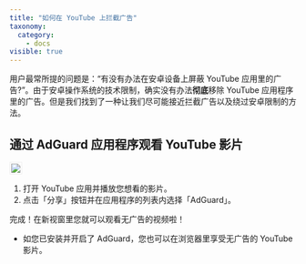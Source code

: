 ```yaml
---
title: "如何在 YouTube 上拦截广告"
taxonomy:
  category:
    - docs
visible: true
---
```


用户最常所提的问题是：“有没有办法在安卓设备上屏蔽 YouTube 应用里的广告?”。由于安卓操作系统的技术限制，确实没有办法**彻底**移除 YouTube 应用程序里的广告。但是我们找到了一种让我们尽可能接近拦截广告以及绕过安卓限制的方法。

## 通过 AdGuard 应用程序观看 YouTube 影片

<img src="https://cdn.adguard.com/public/Adguard/Blog/Android/3-6/share.gif" style="border: 1px solid #efefef; max-height: 700px; max-width: 350px; padding: 2px;">

1. 打开 YouTube 应用并播放您想看的影片。
2. 点击「分享」按钮并在应用程序的列表内选择「AdGuard」。

完成！在新视窗里您就可以观看无广告的视频啦！

- 如您已安装并开启了 AdGuard，您也可以在浏览器里享受无广告的 YouTube 影片。
